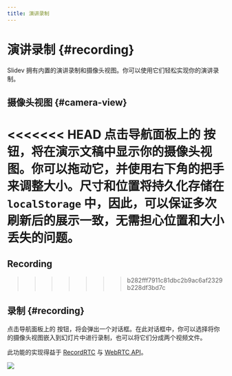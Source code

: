 ```yaml
---
title: 演讲录制
---
```


# 演讲录制 {#recording}

Slidev 拥有内置的演讲录制和摄像头视图。你可以使用它们轻松实现你的演讲录制。

## 摄像头视图 {#camera-view}

<<<<<<< HEAD
点击导航面板上的 <carbon-user-avatar class="inline-icon-btn"/> 按钮，将在演示文稿中显示你的摄像头视图。你可以拖动它，并使用右下角的把手来调整大小。尺寸和位置将持久化存储在 `localStorage` 中，因此，可以保证多次刷新后的展示一致，无需担心位置和大小丢失的问题。
=======
<Tweet id="1395006771027120133" />

## Recording
>>>>>>> b282fff7911c81dbc2b9ac6af2329b228df3bd7c

## 录制 {#recording}

点击导航面板上的 <carbon-video class="inline-icon-btn"/> 按钮，将会弹出一个对话框。在此对话框中，你可以选择将你的摄像头视图嵌入到幻灯片中进行录制，也可以将它们分成两个视频文件。

此功能的实现得益于 [RecordRTC](https://github.com/muaz-khan/RecordRTC) 与 [WebRTC API](https://webrtc.org/)。

![](/screenshots/recording.png)
